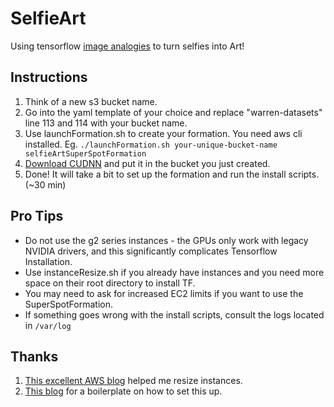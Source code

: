 SelfieArt
=========

Using tensorflow [image analogies](https://github.com/awentzonline/image-analogies) to turn selfies into Art!

Instructions
--------

1. Think of a new s3 bucket name.
2. Go into the yaml template of your choice and replace \"warren-datasets\" line 113 and 114 with your bucket name.
3. Use launchFormation.sh to create your formation. You need aws cli installed. Eg. `./launchFormation.sh your-unique-bucket-name selfieArtSuperSpotFormation`
4. [Download CUDNN](https://developer.nvidia.com/rdp/cudnn-download) and put it in the bucket you just created.
5. Done! It will take a bit to set up the formation and run the install scripts. (~30 min)

Pro Tips
--------

* Do not use the g2 series instances - the GPUs only work with legacy NVIDIA drivers, and this significantly complicates Tensorflow Installation.
* Use instanceResize.sh if you already have instances and you need more space on their root directory to install TF.
* You may need to ask for increased EC2 limits if you want to use the SuperSpotFormation.
* If something goes wrong with the install scripts, consult the logs located in `/var/log`

Thanks
------

1. [This excellent AWS blog](https://alestic.com/2010/02/ec2-resize-running-ebs-root/) helped me resize instances.
2. [This blog](http://expressionflow.com/2016/10/09/installing-tensorflow-on-an-aws-ec2-p2-gpu-instance/) for a boilerplate on how to set this up.
 